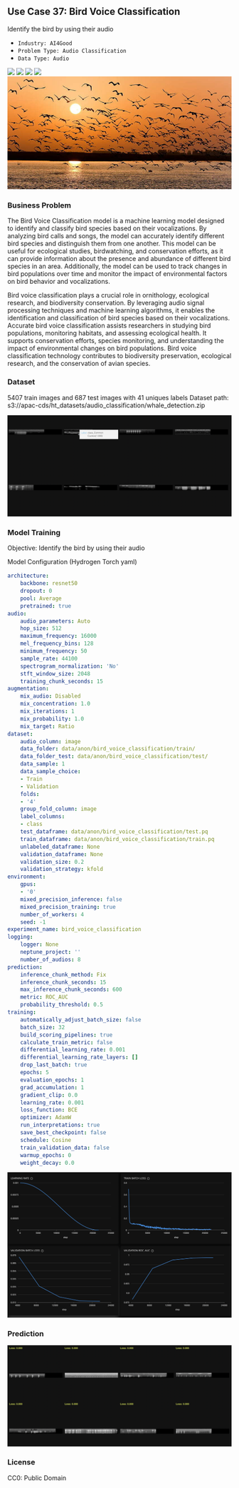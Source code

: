 ## Use Case 37: Bird Voice Classification

Identify the bird by using their audio

- `Industry: AI4Good`
- `Problem Type: Audio Classification`
- `Data Type: Audio`

![](https://github.com/h2oai/ht-catalog/blob/646864e3c695f7c721514159bd6c59520dab7438/Assets/use-cases/bird_voice_classification/cover.png)
![](https://github.com/h2oai/ht-catalog/blob/646864e3c695f7c721514159bd6c59520dab7438/Assets/use-cases/bird_voice_classification/cover.jpg)
![](https://github.com/h2oai/ht-catalog/blob/646864e3c695f7c721514159bd6c59520dab7438/Assets/use-cases/bird_voice_classification/cover.jpeg)
![](https://github.com/h2oai/ht-catalog/blob/646864e3c695f7c721514159bd6c59520dab7438/Assets/use-cases/bird_voice_classification/cover.webp)
![](https://github.com/h2oai/ht-catalog/blob/646864e3c695f7c721514159bd6c59520dab7438/Assets/use-cases/bird_voice_classification/cover)

### Business Problem 

The Bird Voice Classification model is a machine learning model designed to identify and classify bird species based on their vocalizations. By analyzing bird calls and songs, the model can accurately identify different bird species and distinguish them from one another. This model can be useful for ecological studies, birdwatching, and conservation efforts, as it can provide information about the presence and abundance of different bird species in an area. Additionally, the model can be used to track changes in bird populations over time and monitor the impact of environmental factors on bird behavior and vocalizations.

Bird voice classification plays a crucial role in ornithology, ecological research, and biodiversity conservation. By leveraging audio signal processing techniques and machine learning algorithms, it enables the identification and classification of bird species based on their vocalizations. Accurate bird voice classification assists researchers in studying bird populations, monitoring habitats, and assessing ecological health. It supports conservation efforts, species monitoring, and understanding the impact of environmental changes on bird populations. Bird voice classification technology contributes to biodiversity preservation, ecological research, and the conservation of avian species.

### Dataset

5407 train images and 687 test images with 41 uniques labels
Dataset path: s3://apac-cds/ht_datasets/audio_classification/whale_detection.zip

![train data](https://github.com/h2oai/ht-catalog/blob/646864e3c695f7c721514159bd6c59520dab7438/Assets/use-cases/bird_voice_classification/train%20data.png)

### Model Training

Objective: Identify the bird by using their audio

Model Configuration (Hydrogen Torch yaml)

```yaml
architecture:
    backbone: resnet50
    dropout: 0
    pool: Average
    pretrained: true
audio:
    audio_parameters: Auto
    hop_size: 512
    maximum_frequency: 16000
    mel_frequency_bins: 128
    minimum_frequency: 50
    sample_rate: 44100
    spectrogram_normalization: 'No'
    stft_window_size: 2048
    training_chunk_seconds: 15
augmentation:
    mix_audio: Disabled
    mix_concentration: 1.0
    mix_iterations: 1
    mix_probability: 1.0
    mix_target: Ratio
dataset:
    audio_column: image
    data_folder: data/anon/bird_voice_classification/train/
    data_folder_test: data/anon/bird_voice_classification/test/
    data_sample: 1
    data_sample_choice:
    - Train
    - Validation
    folds:
    - '4'
    group_fold_column: image
    label_columns:
    - class
    test_dataframe: data/anon/bird_voice_classification/test.pq
    train_dataframe: data/anon/bird_voice_classification/train.pq
    unlabeled_dataframe: None
    validation_dataframe: None
    validation_size: 0.2
    validation_strategy: kfold
environment:
    gpus:
    - '0'
    mixed_precision_inference: false
    mixed_precision_training: true
    number_of_workers: 4
    seed: -1
experiment_name: bird_voice_classification
logging:
    logger: None
    neptune_project: ''
    number_of_audios: 8
prediction:
    inference_chunk_method: Fix
    inference_chunk_seconds: 15
    max_inference_chunk_seconds: 600
    metric: ROC_AUC
    probability_threshold: 0.5
training:
    automatically_adjust_batch_size: false
    batch_size: 32
    build_scoring_pipelines: true
    calculate_train_metric: false
    differential_learning_rate: 0.001
    differential_learning_rate_layers: []
    drop_last_batch: true
    epochs: 5
    evaluation_epochs: 1
    grad_accumulation: 1
    gradient_clip: 0.0
    learning_rate: 0.001
    loss_function: BCE
    optimizer: AdamW
    run_interpretations: true
    save_best_checkpoint: false
    schedule: Cosine
    train_validation_data: false
    warmup_epochs: 0
    weight_decay: 0.0

```

![chart](https://github.com/h2oai/ht-catalog/blob/646864e3c695f7c721514159bd6c59520dab7438/Assets/use-cases/bird_voice_classification/chart.png)


### Prediction

![Predictions](https://github.com/h2oai/ht-catalog/blob/646864e3c695f7c721514159bd6c59520dab7438/Assets/use-cases/bird_voice_classification/Validation%20Predictions.png)

### License

CC0: Public Domain
